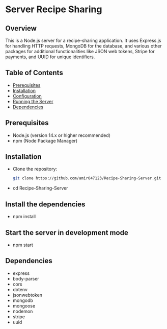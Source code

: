 ﻿# Server Recipe Sharing

## Overview
This is a Node.js server for a recipe-sharing application. It uses Express.js for handling HTTP requests, MongoDB for the database, and various other packages for additional functionalities like JSON web tokens, Stripe for payments, and UUID for unique identifiers.

## Table of Contents
- [Prerequisites](#prerequisites)
- [Installation](#installation)
- [Configuration](#configuration)
- [Running the Server](#running-the-server)
- [Dependencies](#dependencies)

## Prerequisites
- Node.js (version 14.x or higher recommended)
- npm (Node Package Manager)

## Installation
- Clone the repository:
   ```sh
   git clone https://github.com/amir047123/Recipe-Sharing-Server.git

- cd Recipe-Sharing-Server

## Install the dependencies
- npm install
## Start the server in development mode
- npm start



## Dependencies
- express
- body-parser
- cors
- dotenv
- jsonwebtoken
- mongodb
- mongoose
- nodemon
- stripe
- uuid
